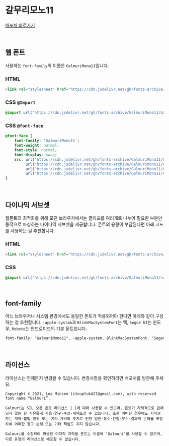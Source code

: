 # 갈무리모노11

[배포처 바로가기](https://galmuri.quiple.dev/#%EB%8B%A4%EC%9A%B4%EB%A1%9C%EB%93%9C)

&nbsp;

## 웹 폰트

사용하는 `font-family`의 이름은 `GalmuriMono11`입니다.

### HTML

```html
<link rel="stylesheet" href="https://cdn.jsdelivr.net/gh/fonts-archive/GalmuriMono11/GalmuriMono11.css" type="text/css"/>
```

### CSS `@Import`

```css
@import url('https://cdn.jsdelivr.net/gh/fonts-archive/GalmuriMono11/GalmuriMono11.css');
```

### CSS `@font-face`

```css
@font-face {
    font-family: 'GalmuriMono11';
    font-weight: normal;
    font-style: normal;
    font-display: swap;
    src: url('https://cdn.jsdelivr.net/gh/fonts-archive/GalmuriMono11/GalmuriMono11.woff2') format('woff2'),
         url('https://cdn.jsdelivr.net/gh/fonts-archive/GalmuriMono11/GalmuriMono11.woff') format('woff'),
         url('https://cdn.jsdelivr.net/gh/fonts-archive/GalmuriMono11/GalmuriMono11.otf') format('opentype'),
         url('https://cdn.jsdelivr.net/gh/fonts-archive/GalmuriMono11/GalmuriMono11.ttf') format('truetype');
}
```

&nbsp;

## 다이나믹 서브셋

웹폰트의 최적화를 위해 모던 브라우저에서는 글리프를 여러개로 나누어 필요한 부분만 동적으로 파싱하는 다이나믹 서브셋을 제공합니다. 폰트의 용량이 부담된다면 아래 코드를 사용하는 걸 추천합니다.

### HTML

```html
<link rel="stylesheet" href="https://cdn.jsdelivr.net/gh/fonts-archive/GalmuriMono11/subsets/GalmuriMono11-dynamic-subset.css" type="text/css"/>
```

### CSS

```css
@import url('https://cdn.jsdelivr.net/gh/fonts-archive/GalmuriMono11/subsets/GalmuriMono11-dynamic-subset.css');
```

&nbsp;

## font-family

어느 브라우저나 시스템 환경에서도 동일한 폰트가 적용되어야 한다면 아래와 같이 구성하는 걸 추천합니다. `-apple-system`과 `BlinkMacSystemFont`는 맥, `Segoe UI`는 윈도우, `Roboto`는 안드로이드의 기본 폰트입니다.



```css
font-family: "GalmuriMono11", -apple-system, BlinkMacSystemFont, "Segoe UI", Roboto, Oxygen, Ubuntu, Cantarell, "Open Sans", "Helvetica Neue", sans-serif;
```

&nbsp;

## 라이선스

라이선스는 언제든지 변경될 수 있습니다. 변경사항을 확인하려면 배포처를 방문해 주세요.

```
Copyright © 2021, Lee Minseo (itoupluk427@gmail.com), with reserved font name “Galmuri”.
 
Galmuri는 SIL 오픈 폰트 라이선스 1.1에 따라 사용할 수 있으며, 폰트가 자체적으로 판매되지 않는 한 자유롭게 사용·연구·수정·재배포할 수 있습니다. 또한 어떠한 경우에도 저작권자는 계약·불법 행위 또는 기타 계약의 조치로 인한 일반·특수·간접·부수·결과적 손해를 포함하여 어떠한 청구·손해 또는 기타 책임도 지지 않습니다.
 
Galmuri를 수정하여 파생된 이차적 저작물 폰트는 이름에 ‘Galmuri’를 사용할 수 없으며, 다른 유형의 라이선스로 배포할 수 없습니다.
```

